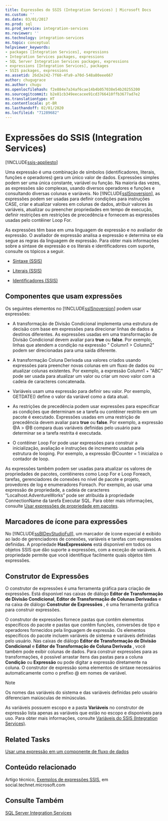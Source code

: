 ```yaml
---
title: Expressões do SSIS (Integration Services) | Microsoft Docs
ms.custom: ''
ms.date: 03/01/2017
ms.prod: sql
ms.prod_service: integration-services
ms.reviewer: ''
ms.technology: integration-services
ms.topic: conceptual
helpviewer_keywords:
- packages [Integration Services], expressions
- Integration Services packages, expressions
- SQL Server Integration Services packages, expressions
- expressions [Integration Services], packages
- SSIS packages, expressions
ms.assetid: 26d2e242-7f60-4fa9-a70d-548a80eee667
author: chugugrace
ms.author: chugu
ms.openlocfilehash: f2e884e7a34af6cae14b4b057038e54b20255200
ms.sourcegitcommit: b2e81cb349eecacee91cd3766410ffb3677ad7e2
ms.translationtype: HT
ms.contentlocale: pt-BR
ms.lasthandoff: 02/01/2020
ms.locfileid: "71289682"
---
```

# <a name="integration-services-ssis-expressions"></a>Expressões do SSIS (Integration Services)

[!INCLUDE[ssis-appliesto](../../includes/ssis-appliesto-ssvrpluslinux-asdb-asdw-xxx.md)]


  Uma expressão é uma combinação de símbolos (identificadores, literais, funções e operadores) gera um único valor de dados. Expressões simples podem ser uma única constante, variável ou função. Na maioria das vezes, as expressões são complexas, usando diversos operadores e funções e consultando diversas colunas e variáveis. No [!INCLUDE[ssISnoversion](../../includes/ssisnoversion-md.md)], as expressões podem ser usadas para definir condições para instruções CASE, criar e atualizar valores em colunas de dados, atribuir valores às variáveis, atualizar ou preencher propriedades em tempo de execução, definir restrições em restrições de precedência e fornecem as expressões usadas pelo contêiner Loop For.  
  
 As expressões têm base em uma linguagem de expressão e no avaliador de expressão. O avaliador de expressão analisa a expressão e determina se ela segue as regras da linguagem de expressão. Para obter mais informações sobre a sintaxe de expressão e os literais e identificadores com suporte, consulte os tópicos a seguir.  
  
-   [Sintaxe &#40;SSIS&#41;](../../integration-services/expressions/syntax-ssis.md)  
  
-   [Literais &#40;SSIS&#41;](../../integration-services/expressions/numeric-string-and-boolean-literals.md)  
  
-   [Identificadores &#40;SSIS&#41;](../../integration-services/expressions/identifiers-ssis.md)  
  
## <a name="components-that-use-expressions"></a>Componentes que usam expressões  
 Os seguintes elementos no [!INCLUDE[ssISnoversion](../../includes/ssisnoversion-md.md)] podem usar expressões:  
  
-   A transformação de Divisão Condicional implementa uma estrutura de decisão com base em expressões para direcionar linhas de dados a destinos diferentes. As expressões usadas em uma transformação de Divisão Condicional devem avaliar para **true** ou **false**. Por exemplo, linhas que atendem a condição na expressão " Column1 > Column2" podem ser direcionadas para uma saída diferente.  
  
-   A transformação Coluna Derivada usa valores criados usando expressões para preencher novas colunas em um fluxo de dados ou atualizar colunas existentes. Por exemplo, a expressão Column1 + "ABC" pode ser usada para atualizar um valor ou criar um novo valor com a cadeia de caracteres concatenada.  
  
-   Variáveis usam uma expressão para definir seu valor. Por exemplo, GETDATE() define o valor da variável como a data atual.  
  
-   As restrições de precedência podem usar expressões para especificar as condições que determinam se a tarefa ou contêiner restrito em um pacote é executado. Expressões usadas em uma restrição de precedência devem avaliar para **true** ou **false**. Por exemplo, a expressão \@A > \@B compara duas variáveis definidas pelo usuário para determinar se a tarefa restrita é executada.  
  
-   O contêiner Loop For pode usar expressões para construir a inicialização, avaliação e instruções de incremento usadas pela estrutura de looping. Por exemplo, a expressão \@Counter = 1 inicializa o contador de loop.  
  
 As expressões também podem ser usadas para atualizar os valores de propriedades de pacotes, contêineres como Loop For e Loop Foreach, tarefas, gerenciadores de conexões no nível de pacote e projeto, provedores de log e enumeradores Foreach. Por exemplo, ao usar uma expressão de propriedade, a cadeia de caracteres “Localhost.AdventureWorks” pode ser atribuída à propriedade ConnectionName da tarefa Executar SQL. Para obter mais informações, consulte [Usar expressões de propriedade em pacotes](../../integration-services/expressions/use-property-expressions-in-packages.md).  
  
## <a name="icon-markers-for-expressions"></a>Marcadores de ícone para expressões  
 No [!INCLUDE[ssBIDevStudioFull](../../includes/ssbidevstudiofull-md.md)], um marcador de ícone especial é exibido ao lado de gerenciadores de conexões, variáveis e tarefas com expressões definidas. A propriedade **HasExpressions** está disponível em todos os objetos SSIS que dão suporte a expressões, com a exceção de variáveis. A propriedade permite que você identifique facilmente quais objetos têm expressões.  
  
## <a name="expression-builder"></a>Construtor de Expressões  
 O construtor de expressões é uma ferramenta gráfica para criação de expressões. Está disponível nas caixas de diálogo **Editor de Transformação de Divisão Condicional**, **Editor de Transformação de Colunas Derivadas** e na caixa de diálogo **Construtor de Expressões** , é uma ferramenta gráfica para construir expressões.  
  
 O construtor de expressões fornece pastas que contêm elementos específicos do pacote e pastas que contêm funções, conversões de tipo e operadores fornecidos pela linguagem de expressão. Os elementos específicos do pacote incluem variáveis de sistema e variáveis definidas pelo usuário. Nas caixas de diálogo **Editor de Transformação de Divisão Condicional** e **Editor de Transformação de Coluna Derivada** , você também pode exibir colunas de dados. Para construir expressões para as transformações, é possível arrastar itens das pastas para a coluna **Condição** ou **Expressão** ou pode digitar a expressão diretamente na coluna. O construtor de expressão soma elementos de sintaxe necessários automaticamente como o prefixo \@ em nomes de variável.  
  
> [!NOTE]  
>  Os nomes das variáveis do sistema e das variáveis definidas pelo usuário diferenciam maiúsculas de minúsculas.  
  
 As variáveis possuem escopo e a pasta **Variáveis** no construtor de expressão lista apenas as variáveis que estão no escopo e disponíveis para uso. Para obter mais informações, consulte [Variáveis do SSIS &#40;Integration Services&#41;](../../integration-services/integration-services-ssis-variables.md).  
  
## <a name="related-tasks"></a>Related Tasks  
 [Usar uma expressão em um componente de fluxo de dados](https://msdn.microsoft.com/library/9181b998-d24a-41fb-bb3c-14eee34f910d)  
  
## <a name="related-content"></a>Conteúdo relacionado  
 Artigo técnico, [Exemplos de expressões SSIS](https://go.microsoft.com/fwlink/?LinkId=220761), em social.technet.microsoft.com  
  
## <a name="see-also"></a>Consulte Também  
 [SQL Server Integration Services](../../integration-services/sql-server-integration-services.md)  
  
  
